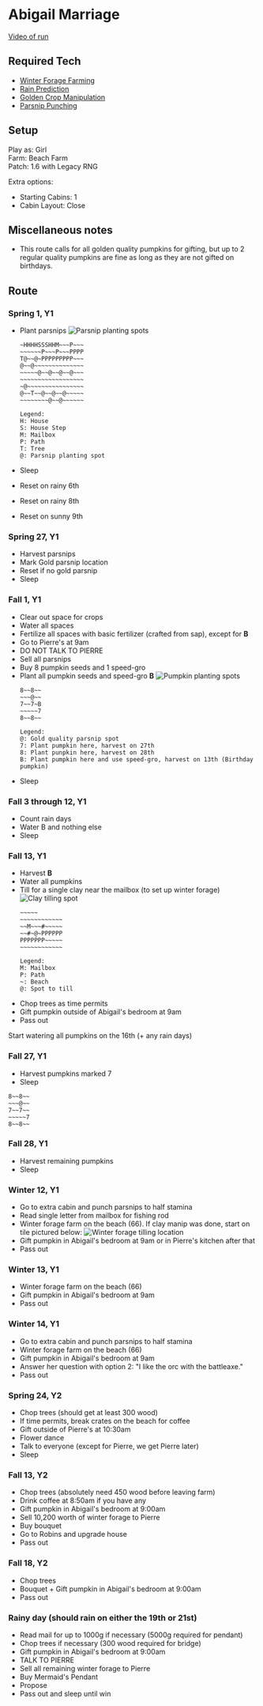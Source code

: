# Abigail Marriage 

[Video of run](https://www.youtube.com/watch?v=RerzL9MfVbo)


## Required Tech
- [Winter Forage Farming](../../tech/winter_forage_farming.md)
- [Rain Prediction](../../tech/rain_prediction.md)
- [Golden Crop Manipulation](../../tech/golden_crop_manipulation.md)
- [Parsnip Punching](../../tech/parsnip_punching.md)

## Setup

Play as: Girl  
Farm: Beach Farm  
Patch: 1.6 with Legacy RNG  

Extra options:
- Starting Cabins: 1
- Cabin Layout: Close

## Miscellaneous notes

- This route calls for all golden quality pumpkins for gifting, but up to 2 regular quality pumpkins are fine as long as they are not gifted on birthdays.

## Route

### Spring 1, Y1
- Plant parsnips
  ![Parsnip planting spots](../../img/abigail_crop_manip_parsnips.png)
  ```
  ~HHHHSSSHHM~~~P~~~
  ~~~~~~P~~~P~~~PPPP
  T@~~@~PPPPPPPPP~~~
  @~~@~~~~~~~~~~~~~~
  ~~~~~@~~@~~@~~@~~~
  ~~~~~~~~~~~~~~~~~~
  ~@~~~~~~~~~~~~~~~~
  @~~T~~@~~@~~@~~~~~
  ~~~~~~~~@~~@~~~~~~
  
  Legend:
  H: House
  S: House Step
  M: Mailbox
  P: Path
  T: Tree
  @: Parsnip planting spot
  ```

- Sleep  


- Reset on rainy 6th
- Reset on rainy 8th
- Reset on sunny 9th

### Spring 27, Y1
- Harvest parsnips
- Mark Gold parsnip location
- Reset if no gold parsnip
- Sleep

### Fall 1, Y1
- Clear out space for crops
- Water all spaces
- Fertilize all spaces with basic fertilizer (crafted from sap), except for **B**
- Go to Pierre's at 9am
- DO NOT TALK TO PIERRE
- Sell all parsnips
- Buy 8 pumpkin seeds and 1 speed-gro
- Plant all pumpkin seeds and speed-gro **B**
  ![Pumpkin planting spots](../../img/abigail_crop_manip_pumpkins.png)
  ```
  8~~8~~
  ~~~@~~
  7~~7~B
  ~~~~~7
  8~~8~~
  
  Legend:  
  @: Gold quality parsnip spot  
  7: Plant pumpkin here, harvest on 27th  
  8: Plant punpkin here, harvest on 28th  
  B: Plant pumpkin here and use speed-gro, harvest on 13th (Birthday pumpkin)
  ```
- Sleep

### Fall 3 through 12, Y1
- Count rain days
- Water B and nothing else
- Sleep

### Fall 13, Y1
- Harvest **B**
- Water all pumpkins
- Till for a single clay near the mailbox (to set up winter forage) 
  ![Clay tilling spot](../../img/abigail_winter_forage_manip_1.png)
  ```
  ~~~~~
  ~~~~~~~~~~~~
  ~~M~~~#~~~~~
  ~~#~@~PPPPPP
  PPPPPPP~~~~~
  ~~~~~~~~~~~~

  Legend:
  M: Mailbox
  P: Path
  ~: Beach
  @: Spot to till
  ```
- Chop trees as time permits
- Gift pumpkin outside of Abigail's bedroom at 9am
- Pass out

Start watering all pumpkins on the 16th (+ any rain days)

### Fall 27, Y1
- Harvest pumpkins marked 7
- Sleep
```
8~~8~~
~~~@~~
7~~7~~
~~~~~7
8~~8~~
```

### Fall 28, Y1
- Harvest remaining pumpkins
- Sleep

### Winter 12, Y1
- Go to extra cabin and punch parsnips to half stamina
- Read single letter from mailbox for fishing rod
- Winter forage farm on the beach (66). If clay manip was done, start on tile pictured below:
  ![Winter forage tilling location](../../img/abigail_winter_forage_manip_2.png)
- Gift pumpkin in Abigail's bedroom at 9am or in Pierre's kitchen after that
- Pass out

### Winter 13, Y1
- Winter forage farm on the beach (66)
- Gift pumpkin in Abigail's bedroom at 9am
- Pass out

### Winter 14, Y1
- Go to extra cabin and punch parsnips to half stamina
- Winter forage farm on the beach (66)
- Gift pumpkin in Abigail's bedroom at 9am
- Answer her question with option 2: "I like the orc with the battleaxe."
- Pass out

### Spring 24, Y2
- Chop trees (should get at least 300 wood)
- If time permits, break crates on the beach for coffee
- Gift outside of Pierre's at 10:30am
- Flower dance
- Talk to everyone (except for Pierre, we get Pierre later)
- Sleep

### Fall 13, Y2
- Chop trees (absolutely need 450 wood before leaving farm)
- Drink coffee at 8:50am if you have any
- Gift pumpkin in Abigail's bedroom at 9:00am
- Sell 10,200 worth of winter forage to Pierre
- Buy bouquet
- Go to Robins and upgrade house
- Pass out

### Fall 18, Y2
- Chop trees
- Bouquet + Gift pumpkin in Abigail's bedroom at 9:00am
- Pass out

### Rainy day (should rain on either the 19th or 21st)
- Read mail for up to 1000g if necessary (5000g required for pendant)
- Chop trees if necessary (300 wood required for bridge)
- Gift pumpkin in Abigail's bedroom at 9:00am
- TALK TO PIERRE
- Sell all remaining winter forage to Pierre
- Buy Mermaid's Pendant
- Propose
- Pass out and sleep until win
